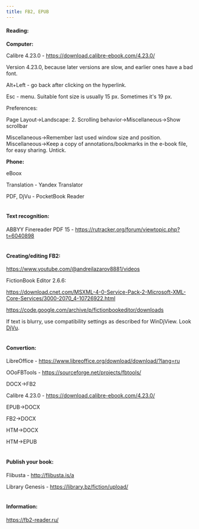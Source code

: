 ```yaml
---
title: FB2, EPUB
---
```


#### Reading:

**Computer:**

Calibre 4.23.0 - <https://download.calibre-ebook.com/4.23.0/>

Version 4.23.0, because later versions are slow, and earlier ones have a bad font.

Alt+Left - go back after clicking on the hyperlink.

Esc - menu. Suitable font size is usually 15 px. Sometimes it's 19 px.

Preferences:

Page Layout->Landscape: 2. Scrolling behavior->Miscellaneous->Show scrollbar

Miscellaneous->Remember last used window size and position. Miscellaneous->Keep a copy of annotations/bookmarks in the e-book file, for easy sharing. Untick.

**Phone:**

eBoox

Translation - Yandex Translator

PDF, DjVu - PocketBook Reader
<br><br>

#### Text recognition:

ABBYY Finereader PDF 15 - <https://rutracker.org/forum/viewtopic.php?t=6040898>
<br><br>

#### Creating/editing FB2:

<https://www.youtube.com/@andreilazarov8881/videos>

FictionBook Editor 2.6.6:

<https://download.cnet.com/MSXML-4-0-Service-Pack-2-Microsoft-XML-Core-Services/3000-2070_4-10726922.html>

<https://code.google.com/archive/p/fictionbookeditor/downloads>

If text is blurry, use compatibility settings as described for WinDjView. Look [DjVu](/en/djvu).
<br><br>

#### Convertion:

LibreOffice - <https://www.libreoffice.org/download/download/?lang=ru>

OOoFBTools - <https://sourceforge.net/projects/fbtools/>

DOCX->FB2

Calibre 4.23.0 - <https://download.calibre-ebook.com/4.23.0/>

EPUB->DOCX

FB2->DOCX

HTM->DOCX

HTM->EPUB
<br><br>

#### Publish your book:

Flibusta - <http://flibusta.is/a>

Library Genesis - <https://library.bz/fiction/upload/>
<br><br>

#### Information:

<https://fb2-reader.ru/>